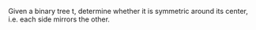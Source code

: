 Given a binary tree t, determine whether it is symmetric around its center, i.e. each side mirrors the other.
